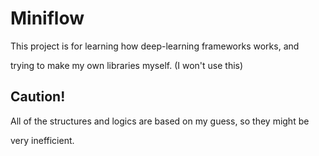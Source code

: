 # Miniflow

This project is for learning how deep-learning frameworks works, and

trying to make my own libraries myself. (I won't use this)

## Caution!

All of the structures and logics are based on my guess, so they might be

very inefficient.
